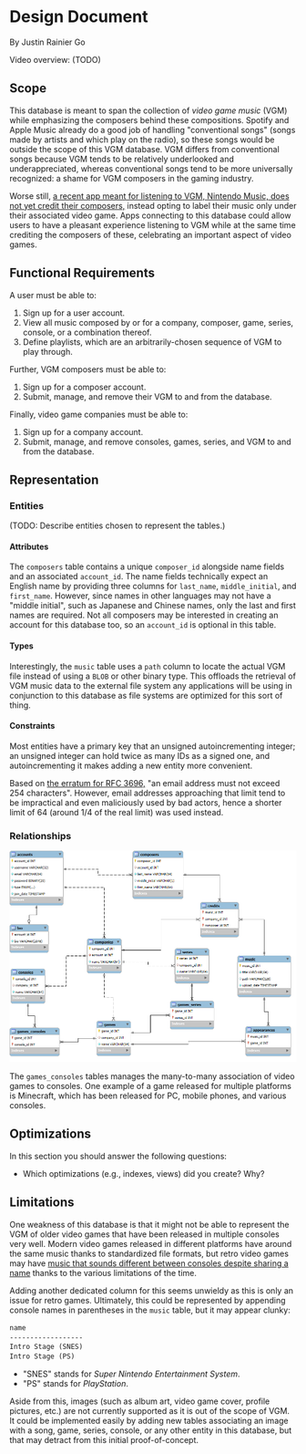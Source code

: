 # Design Document

By Justin Rainier Go

Video overview: (TODO)

## Scope

This database is meant to span the collection of *video game music* (VGM) while emphasizing the composers behind these compositions. Spotify and Apple Music already do a good job of handling "conventional songs" (songs made by artists and which play on the radio), so these songs would be outside the scope of this VGM database. VGM differs from conventional songs because VGM tends to be relatively underlooked and underappreciated, whereas conventional songs tend to be more universally recognized: a shame for VGM composers in the gaming industry.

Worse still, [a recent app meant for listening to VGM, Nintendo Music, does not yet credit their composers,](https://www.theverge.com/2024/11/5/24288201/nintendo-music-streaming-hands-on-impressions) instead opting to label their music only under their associated video game. Apps connecting to this database could allow users to have a pleasant experience listening to VGM while at the same time crediting the composers of these, celebrating an important aspect of video games.

## Functional Requirements

A user must be able to:

1. Sign up for a user account.
2. View all music composed by or for a company, composer, game, series, console, or a combination thereof.
3. Define playlists, which are an arbitrarily-chosen sequence of VGM to play through.

Further, VGM composers must be able to:

1. Sign up for a composer account.
2. Submit, manage, and remove their VGM to and from the database.

Finally, video game companies must be able to:

1. Sign up for a company account.
2. Submit, manage, and remove consoles, games, series, and VGM to and from the database.

## Representation

### Entities

(TODO: Describe entities chosen to represent the tables.)

#### Attributes

The `composers` table contains a unique `composer_id` alongside name fields and an associated `account_id`. The name fields technically expect an English name by providing three columns for `last_name`, `middle_initial`, and `first_name`. However, since names in other languages may not have a "middle initial", such as Japanese and Chinese names, only the last and first names are required. Not all composers may be interested in creating an account for this database too, so an `account_id` is optional in this table.

#### Types

Interestingly, the `music` table uses a `path` column to locate the actual VGM file instead of using a `BLOB` or other binary type. This offloads the retrieval of VGM music data to the external file system any applications will be using in conjunction to this database as file systems are optimized for this sort of thing.

#### Constraints

Most entities have a primary key that an unsigned autoincrementing integer; an unsigned integer can hold twice as many IDs as a signed one, and autoincrementing it makes adding a new entity more convenient.

Based on [the erratum for RFC 3696,](https://stackoverflow.com/questions/386294/what-is-the-maximum-length-of-a-valid-email-address/574698#574698) "an email address must not exceed 254 characters". However, email addresses approaching that limit tend to be impractical and even maliciously used by bad actors, hence a shorter limit of 64 (around 1/4 of the real limit) was used instead.

### Relationships

![EER Diagram](EER.png)

The `games_consoles` tables manages the many-to-many association of video games to consoles. One example of a game released for multiple platforms is Minecraft, which has been released for PC, mobile phones, and various consoles.

## Optimizations

In this section you should answer the following questions:

* Which optimizations (e.g., indexes, views) did you create? Why?

## Limitations

One weakness of this database is that it might not be able to represent the VGM of older video games that have been released in multiple consoles very well. Modern video games released in different platforms have around the same music thanks to standardized file formats, but retro video games may have [music that sounds different between consoles despite sharing a name](https://www.youtube.com/watch?v=iFjOs5vT__M) thanks to the various limitations of the time.

Adding another dedicated column for this seems unwieldy as this is only an issue for retro games. Ultimately, this could be represented by appending console names in parentheses in the `music` table, but it may appear clunky:

```txt
name
------------------
Intro Stage (SNES)
Intro Stage (PS)
```

* "SNES" stands for *Super Nintendo Entertainment System*.
* "PS" stands for *PlayStation*.

Aside from this, images (such as album art, video game cover, profile pictures, etc.) are not currently supported as it is out of the scope of VGM. It could be implemented easily by adding new tables associating an image with a song, game, series, console, or any other entity in this database, but that may detract from this initial proof-of-concept.
